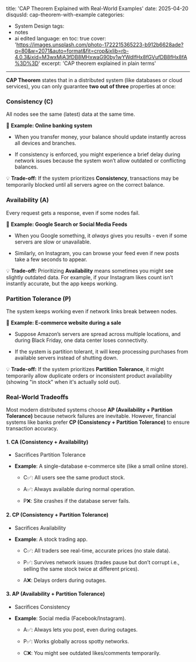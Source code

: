 title: 'CAP Theorem Explained with Real-World Examples'
date: 2025-04-20
disqusId: cap-theorem-with-example
categories:
- System Design
tags:
- notes
- ai edited
language: en
toc: true
cover: 'https://images.unsplash.com/photo-1722215365223-b912b6628ade?q=80&w=2071&auto=format&fit=crop&ixlib=rb-4.0.3&ixid=M3wxMjA3fDB8MHxwaG90by1wYWdlfHx8fGVufDB8fHx8fA%3D%3D'
excerpt: 'CAP theorem explained in plain terms'
---

**CAP Theorem** states that in a distributed system (like databases or cloud services), you can only guarantee **two out of three** properties at once:

###  **Consistency (C)**
    
All nodes see the same (latest) data at the same time.
        
📌 **Example: Online banking system**

*   When you transfer money, your balance should update instantly across all devices and branches.
    
*   If consistency is enforced, you might experience a brief delay during network issues because the system won’t allow outdated or conflicting balances.
    

💡 **Trade-off:** If the system prioritizes **Consistency**, transactions may be temporarily blocked until all servers agree on the correct balance.

        
###  **Availability (A)**
    
Every request gets a response, even if some nodes fail.

📌 **Example: Google Search or Social Media Feeds**

*   When you Google something, it _always_ gives you results - even if some servers are slow or unavailable.
    
*   Similarly, on Instagram, you can browse your feed even if new posts take a few seconds to appear.
    

💡 **Trade-off:** Prioritizing **Availability** means sometimes you might see slightly outdated data. For example, if your Instagram likes count isn’t instantly accurate, but the app keeps working.
        
###  **Partition Tolerance (P)**
    
The system keeps working even if network links break between nodes.
        
📌 **Example: E-commerce website during a sale**

*   Suppose Amazon’s servers are spread across multiple locations, and during Black Friday, one data center loses connectivity.
    
*   If the system is partition tolerant, it will keep processing purchases from available servers instead of shutting down.
    

💡 **Trade-off:** If the system prioritizes **Partition Tolerance**, it might temporarily allow duplicate orders or inconsistent product availability (showing "in stock" when it's actually sold out).
        


### **Real-World Tradeoffs**

Most modern distributed systems choose **AP (Availability + Partition Tolerance)** because network failures are inevitable. However, financial systems like banks prefer **CP (Consistency + Partition Tolerance)** to ensure transaction accuracy.


#### **1\. CA (Consistency + Availability)**

*   Sacrifices Partition Tolerance
    
*   **Example**: A single-database e-commerce site (like a small online store).
    
    *   C✅: All users see the same product stock.
        
    *   A✅: Always available during normal operation.
        
    *   P❌: Site crashes if the database server fails.
        

#### **2\. CP (Consistency + Partition Tolerance)**

*   Sacrifices Availability
    
*   **Example**: A stock trading app.
    
    *   C✅: All traders see real-time, accurate prices (no stale data).
        
    *   P✅: Survives network issues (trades pause but don’t corrupt i.e., selling the same stock twice at different prices).
        
    *   A❌: Delays orders during outages.
        

#### **3\. AP (Availability + Partition Tolerance)**

*   Sacrifices Consistency
    
*   **Example**: Social media (Facebook/Instagram).
    
    *   A✅: Always lets you post, even during outages.
        
    *   P✅: Works globally across spotty networks.
        
    *   C❌: You might see outdated likes/comments temporarily.
